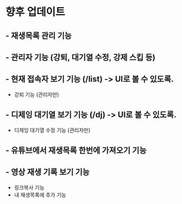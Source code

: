 # 향후 업데이트

## - 재생목록 관리 기능
## - 관리자 기능 (강퇴, 대기열 수정, 강제 스킵 등)
## - 현재 접속자 보기 기능 (/list) -> UI로 볼 수 있도록.
- 강퇴 기능 (관리자만)
## - 디제잉 대기열 보기 기능 (/dj) -> UI로 볼 수 있도록.
- 디제잉 대기열 수정 기능 (관리자만)
## - 유튜브에서 재생목록 한번에 가져오기 기능
## - 영상 재생 기록 보기 기능
- 링크복사 기능
- 내 재생목록에 추가 기능